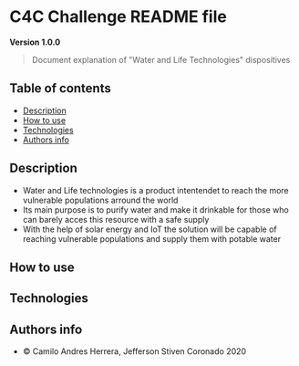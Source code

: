 # C4C Challenge README file

**Version 1.0.0**

> Document explanation of "Water and Life Technologies" dispositives


## Table of contents

- [Description](#Description)
- [How to use](#How-to-use)
- [Technologies](#Technologies)
- [Authors info](#Authors-info)

## Description 

- Water and Life technologies is a product intentendet to reach the more vulnerable populations arround the world
- Its main purpose is to purify water and make it drinkable for those who can barely acces this resource with a safe supply
- With the help of solar energy and IoT the solution will be capable of reaching vulnerable populations and supply them with potable water

## How to use



## Technologies



## Authors info

- © Camilo Andres Herrera, Jefferson Stiven Coronado 2020
